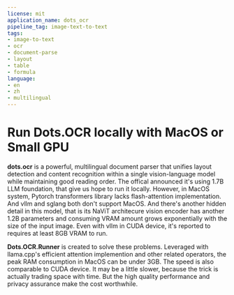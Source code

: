 ```yaml
---
license: mit
application_name: dots_ocr
pipeline_tag: image-text-to-text
tags:
- image-to-text
- ocr
- document-parse
- layout
- table
- formula
language:
- en
- zh
- multilingual
---
```



# Run Dots.OCR locally with MacOS or Small GPU

**dots.ocr** is a powerful, multilingual document parser that unifies layout detection and content recognition within a single vision-language model while maintaining good reading order. The offical announced it's using 1.7B LLM foundation, that give us hope
to run it locally. However, in MacOS system, Pytorch transformers library lacks flash-attention implementation. And vllm and sglang 
both don't support MacOS. And there's another hidden detail in this model, that is its NaViT architecure vision encoder has another 1.2B parameters and consuming VRAM amount grows exponentially with the size of the input image. Even with vllm in CUDA device, it's
reported to requires at least 8GB VRAM to run.

**Dots.OCR.Runner** is created to solve these problems. Leveraged with llama.cpp's efficient attention implemention and other related operators, the peak RAM consumption in MacOS can be under 3GB. The speed is also comparable to CUDA device. It may be a little slower, because the trick is actually trading space with time. But the high quality performance and privacy assurance make the cost worthwhile.
